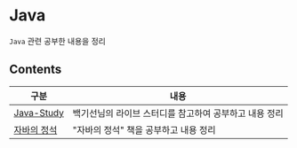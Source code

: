 # Java

`Java` 관련 공부한 내용을 정리

## Contents

| 구분                                                                                                            | 내용                                                   |
| --------------------------------------------------------------------------------------------------------------- | ------------------------------------------------------ |
| [Java-Study](https://github.com/0xe82de/Study/tree/main/Java/Java-Study)                                        | 백기선님의 라이브 스터디를 참고하여 공부하고 내용 정리 |
| [자바의 정석](https://github.com/0xe82de/Study/tree/main/Java/%EC%9E%90%EB%B0%94%EC%9D%98%20%EC%A0%95%EC%84%9D) | "자바의 정석" 책을 공부하고 내용 정리                  |
